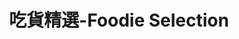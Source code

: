 ---
title: "吃貨精選-Foodie Selection"
description: "探索全台美食競賽，發現在地美味，品嚐競技精神"
keywords:
  - 美食競賽
  - 台灣美食
  - 美食精選
datePublished: "2025-06-30"
dateModified: "2025-07-01"
city: "高雄市"
district: "所有行政區"
award: "所有獎項"
year: "2024"
page: 2
count: 29

restaurants:
  - name: "三禾清豐 心臺菜"
    address: "高雄市苓雅區江都街63號"
    phone: "0966063568"
    geo: "22.628106638461414, 120.31969940668854"
    google_map: "https://maps.app.goo.gl/98JNEdhDuCds1kbe9"
    footinder: "https://footinder.com.tw/%E9%AB%98%E9%9B%84%E5%B8%82%E8%8B%93%E9%9B%85%E5%8D%80/148611/"
    official: "https://www.facebook.com/profile.php?id=100087099223453"
    award:
    - name: "500盤"
      year: "2024"
  - name: "菜包李小吃部"
    address: "高雄市前金區河南二路137號"
    phone: "072155566"
    geo: "22.634175164086876, 120.29224845835454"
    google_map: "https://maps.app.goo.gl/x4hrDKPxqJAw7JT46"
    footinder: "https://footinder.com.tw/%e9%ab%98%e9%9b%84%e5%b8%82%e5%89%8d%e9%87%91%e5%8d%80/10914/"
    official: ""
    award:
    - name: "500盤"
      year: "2024"
  - name: "永心浮島YONSHIN FUDOPIA"
    address: "高雄市鼓山區蓬萊路大港倉七庫6之6號"
    phone: "075216021"
    geo: "22.617182658991844, 120.28402247048"
    google_map: "https://maps.app.goo.gl/Gu2LcqCDvWyPcq328"
    footinder: "https://footinder.com.tw/%e9%ab%98%e9%9b%84%e5%b8%82%e9%bc%93%e5%b1%b1%e5%8d%80/362187/"
    official: "https://www.facebook.com/yonshinfodopia/"
    award:
    - name: "500盤"
      year: "2024"
  - name: "卡拉包泰式餐廳(永久歇業)"
    address: "高雄市新興區中正三路54號"
    phone: "072367668"
    geo: "22.631106261891045, 120.3090951588807"
    google_map: "https://maps.app.goo.gl/iiGoHinUDjNwHMAK9"
    footinder: "https://footinder.com.tw/%e9%ab%98%e9%9b%84%e5%b8%82%e6%96%b0%e8%88%88%e5%8d%80/11516/"
    official: "https://www.facebook.com/profile.php?id=100064301155159"
    award:
    - name: "500盤"
      year: "2024"
  - name: "BL.T33大廳酒吧_高雄洲際酒店"
    address: "高雄市前鎮區新光路33號1F"
    phone: "073390303"
    geo: "22.611289731182794, 120.30352411097323"
    google_map: "https://maps.app.goo.gl/jHxeDSUQRiK9EQWh8"
    footinder: "https://footinder.com.tw/%E9%AB%98%E9%9B%84%E5%B8%82%E5%89%8D%E9%8E%AE%E5%8D%80/100833/"
    official: "https://ickaohsiung.com/restaurant/blt33/"
    award:
    - name: "500盤"
      year: "2024"
  - name: "HAWKER好客南洋餐廳"
    address: "高雄市前鎮區新光路33號2樓"
    phone: "072132037"
    geo: "22.611319256550672, 120.30348383363544"
    google_map: "https://maps.app.goo.gl/ugmBrVcTndYarTiR7"
    footinder: "https://footinder.com.tw/%e9%ab%98%e9%9b%84%e5%b8%82%e5%89%8d%e9%8e%ae%e5%8d%80/362199/"
    official: "https://ickaohsiung.com/restaurant/hawker/"
    award:
    - name: "500盤"
      year: "2024"
  - name: "NIBBON"
    address: "高雄市鼓山區龍水二路9號"
    phone: "075869570"
    geo: "22.649653297080786, 120.28419372470813"
    google_map: "https://maps.app.goo.gl/39GVz1s12z3z2vvFA"
    footinder: "https://footinder.com.tw/%E9%AB%98%E9%9B%84%E5%B8%82%E9%BC%93%E5%B1%B1%E5%8D%80/10595/"
    official: "https://www.facebook.com/nibbontw"
    award:
    - name: "500盤"
      year: "2024"
  - name: "Pasadena 帕莎蒂娜法式餐廳"
    address: "高雄市三民區明哲路35號"
    phone: "073433769"
    geo: "22.661551670054063, 120.3120910403791"
    google_map: "https://maps.app.goo.gl/R19oqpk4qCxGFe4A8"
    footinder: "https://footinder.com.tw/%E9%AB%98%E9%9B%84%E5%B8%82%E9%BC%93%E5%B1%B1%E5%8D%80/10658/"
    official: "http://bakery.pasadena.com.tw/store.html"
    award:
    - name: "500盤"
      year: "2024"
  - name: "Хата(HATA烏克蘭廚房)"
    address: "高雄市鹽埕區五福四路150號"
    phone: "0906956650"
    geo: "22.623297451663703, 120.28447960965849"
    google_map: "https://maps.app.goo.gl/UTnWL4bsAt8mjfa29"
    footinder: "https://footinder.com.tw/%e9%ab%98%e9%9b%84%e5%b8%82%e9%b9%bd%e5%9f%95%e5%8d%80/362211/"
    official: "https://www.facebook.com/hataresto.ofc/"
    award:
    - name: "500盤"
      year: "2024"
---